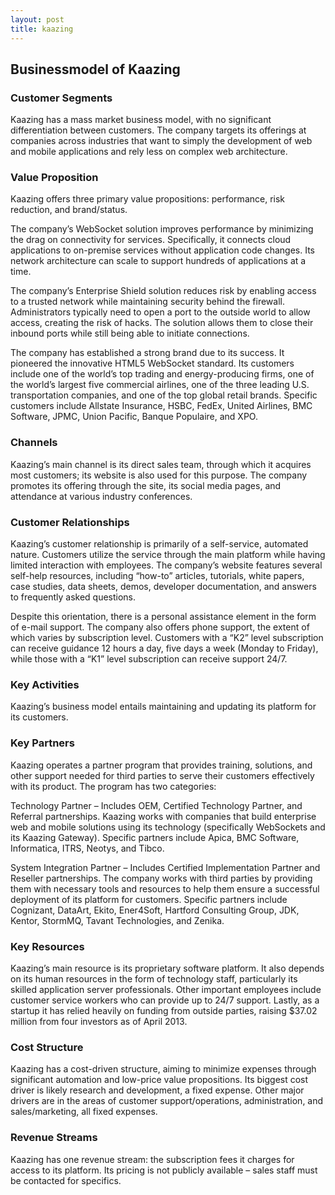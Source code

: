 ```yaml
---
layout: post
title: kaazing
---
```


Businessmodel of Kaazing
-------------------------

### Customer Segments

Kaazing has a mass market business model, with no significant differentiation between customers. The company targets its offerings at companies across industries that want to simply the development of web and mobile applications and rely less on complex web architecture.

### Value Proposition

Kaazing offers three primary value propositions: performance, risk reduction, and brand/status.

The company’s WebSocket solution improves performance by minimizing the drag on connectivity for services. Specifically, it connects cloud applications to on-premise services without application code changes. Its network architecture can scale to support hundreds of applications at a time.

The company’s Enterprise Shield solution reduces risk by enabling access to a trusted network while maintaining security behind the firewall. Administrators typically need to open a port to the outside world to allow access, creating the risk of hacks. The solution allows them to close their inbound ports while still being able to initiate connections.

The company has established a strong brand due to its success. It pioneered the innovative HTML5 WebSocket standard. Its customers include one of the world’s top trading and energy-producing firms, one of the world’s largest five commercial airlines, one of the three leading U.S. transportation companies, and one of the top global retail brands. Specific customers include Allstate Insurance, HSBC, FedEx, United Airlines, BMC Software, JPMC, Union Pacific, Banque Populaire, and XPO.

### Channels

Kaazing’s main channel is its direct sales team, through which it acquires most customers; its website is also used for this purpose. The company promotes its offering through the site, its social media pages, and attendance at various industry conferences.

### Customer Relationships

Kaazing’s customer relationship is primarily of a self-service, automated nature. Customers utilize the service through the main platform while having limited interaction with employees. The company’s website features several self-help resources, including “how-to” articles, tutorials, white papers, case studies, data sheets, demos, developer documentation, and answers to frequently asked questions.

Despite this orientation, there is a personal assistance element in the form of e-mail support. The company also offers phone support, the extent of which varies by subscription level. Customers with a “K2” level subscription can receive guidance 12 hours a day, five days a week (Monday to Friday), while those with a “K1” level subscription can receive support 24/7.

### Key Activities

Kaazing’s business model entails maintaining and updating its platform for its customers.

### Key Partners

Kaazing operates a partner program that provides training, solutions, and other support needed for third parties to serve their customers effectively with its product. The program has two categories:

Technology Partner – Includes OEM, Certified Technology Partner, and Referral partnerships. Kaazing works with companies that build enterprise web and mobile solutions using its technology (specifically WebSockets and its Kaazing Gateway). Specific partners include Apica, BMC Software, Informatica, ITRS, Neotys, and Tibco.

System Integration Partner – Includes Certified Implementation Partner and Reseller partnerships. The company works with third parties by providing them with necessary tools and resources to help them ensure a successful deployment of its platform for customers. Specific partners include Cognizant, DataArt, Ekito, Ener4Soft, Hartford Consulting Group, JDK, Kentor, StormMQ, Tavant Technologies, and Zenika.

### Key Resources

Kaazing’s main resource is its proprietary software platform. It also depends on its human resources in the form of technology staff, particularly its skilled application server professionals. Other important employees include customer service workers who can provide up to 24/7 support. Lastly, as a startup it has relied heavily on funding from outside parties, raising $37.02 million from four investors as of April 2013.

### Cost Structure

Kaazing has a cost-driven structure, aiming to minimize expenses through significant automation and low-price value propositions. Its biggest cost driver is likely research and development, a fixed expense. Other major drivers are in the areas of customer support/operations, administration, and sales/marketing, all fixed expenses.

### Revenue Streams

Kaazing has one revenue stream: the subscription fees it charges for access to its platform. Its pricing is not publicly available – sales staff must be contacted for specifics.
